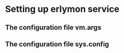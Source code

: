 # Setting up erlymon service

## The configuration file vm.args

## The configuration file sys.config
